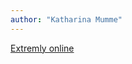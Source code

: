```yaml
---
author: "Katharina Mumme"
---
```


[Extremly online](https://katharinamumme1.github.io/extremlyonline/)
